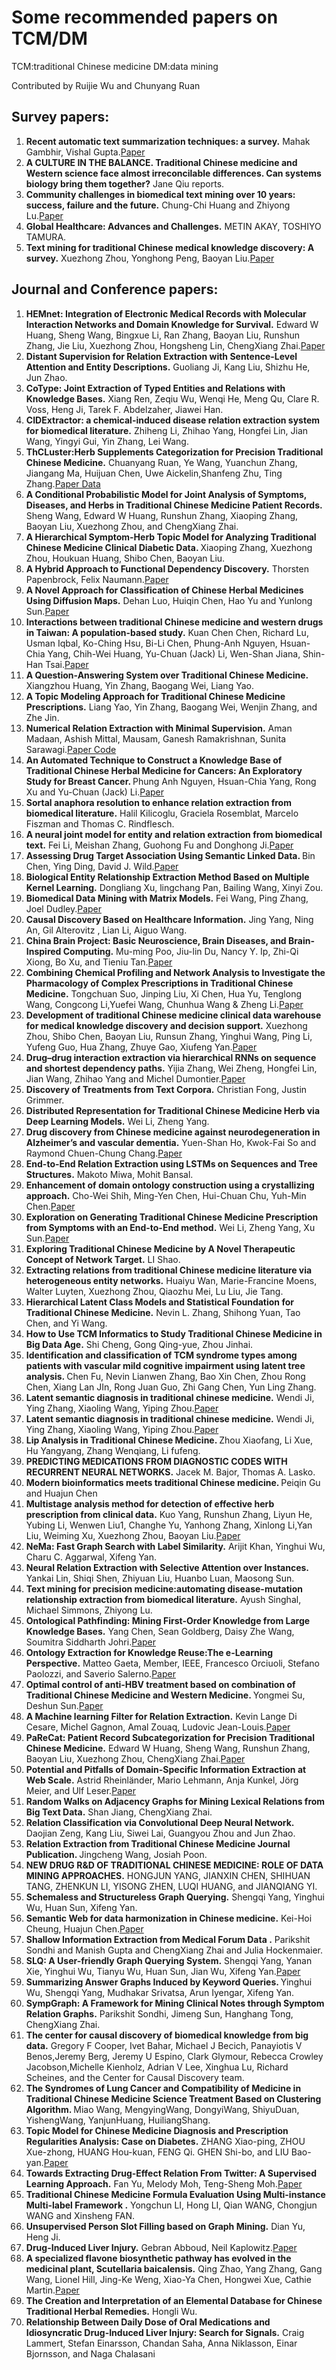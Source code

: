 Some recommended papers on TCM/DM
===
TCM:traditional Chinese medicine    DM:data mining

Contributed by Ruijie Wu and Chunyang Ruan

Survey papers:
---
1.	<b> Recent automatic text summarization techniques: a survey.</b> Mahak Gambhir, Vishal Gupta.[Paper]( https://doi.org/10.1007/S10462-016-9475-9)
2.	<b> A CULTURE IN THE BALANCE. Traditional Chinese medicine and Western science face almost irreconcilable differences. Can systems biology bring them together?</b> Jane Qiu reports.
3.	<b> Community challenges in biomedical text mining over 10 years: success, failure and the future.</b> Chung-Chi Huang and Zhiyong Lu.[Paper]( https://academic.oup.com/bib/article/17/1/132/1742060)
4.	<b> Global Healthcare: Advances and Challenges.</b> METIN AKAY, TOSHIYO TAMURA.
5.	<b> Text mining for traditional Chinese medical knowledge discovery: A survey.</b> Xuezhong Zhou, Yonghong Peng, Baoyan Liu.[Paper]( https://www.sciencedirect.com/science/article/pii/S1532046410000031?via%3Dihub)

Journal and Conference papers:
---
1.	<b> HEMnet: Integration of Electronic Medical Records with Molecular Interaction Networks and Domain Knowledge for Survival.</b> Edward W Huang, Sheng Wang, Bingxue Li, Ran Zhang, Baoyan Liu, Runshun Zhang, Jie Liu, Xuezhong Zhou, Hongsheng Lin, ChengXiang Zhai.[Paper]( http://dx.doi.org/10.1145/3107411.3107422)
2.	<b> Distant Supervision for Relation Extraction with Sentence-Level Attention and Entity Descriptions.</b> Guoliang Ji, Kang Liu, Shizhu He, Jun Zhao.
3.	<b> CoType: Joint Extraction of Typed Entities and Relations with Knowledge Bases.</b> Xiang Ren, Zeqiu Wu, Wenqi He, Meng Qu, Clare R. Voss, Heng Ji, Tarek F. Abdelzaher, Jiawei Han.
4.	<b> CIDExtractor: a chemical-induced disease relation extraction system for biomedical literature.</b> Zhiheng Li, Zhihao Yang, Hongfei Lin, Jian Wang, Yingyi Gui, Yin Zhang, Lei Wang.
5.	<b> ThCLuster:Herb Supplements Categorization for Precision Traditional Chinese Medicine.</b> Chuanyang Ruan, Ye Wang, Yuanchun Zhang, Jiangang Ma, Huijuan Chen, Uwe Aickelin,Shanfeng Zhu, Ting Zhang.[Paper Data]( http://wp.chp.org.cn/en/index.html)
6.	<b> A Conditional Probabilistic Model for Joint Analysis of Symptoms, Diseases, and Herbs in Traditional Chinese Medicine Patient Records.</b> Sheng Wang, Edward W Huang, Runshun Zhang, Xiaoping Zhang, Baoyan Liu, Xuezhong Zhou, and ChengXiang Zhai.
7.	<b> A Hierarchical Symptom-Herb Topic Model for Analyzing Traditional Chinese Medicine Clinical Diabetic Data. </b> Xiaoping Zhang, Xuezhong Zhou, Houkuan Huang, Shibo Chen,  Baoyan Liu.
8.	<b> A Hybrid Approach to Functional Dependency Discovery.</b> Thorsten Papenbrock, Felix Naumann.[Paper]( http://dx.doi.org/10.1145/2882903.2915203)
9.	<b> A Novel Approach for Classification of Chinese Herbal Medicines Using Diffusion Maps.</b> Dehan Luo, Huiqin Chen, Hao Yu and Yunlong Sun.[Paper]( https://www.worldscientific.com/doi/abs/10.1142/S0218001415500032)
10.	<b> Interactions between traditional Chinese medicine and western drugs in Taiwan: A population-based study.</b> Kuan Chen Chen, Richard Lu, Usman Iqbal, Ko-Ching Hsu, Bi-Li Chen, Phung-Anh Nguyen, Hsuan-Chia Yang, Chih-Wei Huang, Yu-Chuan (Jack) Li, Wen-Shan Jiana, Shin-Han Tsai.[Paper]( http://dx.doi.org/10.1016/j.cmpb.2015.09.006)
11.	<b> A Question-Answering System over Traditional Chinese Medicine. </b> Xiangzhou Huang, Yin Zhang, Baogang Wei, Liang Yao.
12.	<b> A Topic Modeling Approach for Traditional Chinese Medicine Prescriptions.</b> Liang Yao, Yin Zhang, Baogang Wei, Wenjin Zhang, and Zhe Jin.
13.	<b> Numerical Relation Extraction with Minimal Supervision.</b> Aman Madaan, Ashish Mittal, Mausam, Ganesh Ramakrishnan, Sunita Sarawagi.[Paper Code]( https://github.com/NEO-IE)
14.	<b> An Automated Technique to Construct a Knowledge Base of Traditional Chinese Herbal Medicine for Cancers: An Exploratory Study for Breast Cancer. </b> Phung Anh Nguyen, Hsuan-Chia Yang, Rong Xu and Yu-Chuan (Jack) Li.[Paper]( http://dx.doi.org/10.3233/978-1-61499-852-5-661)
15.	<b> Sortal anaphora resolution to enhance relation extraction from biomedical literature.</b> Halil Kilicoglu, Graciela Rosemblat, Marcelo Fiszman and Thomas C. Rindflesch.
16.	<b> A neural joint model for entity and relation extraction from biomedical text.</b> Fei Li, Meishan Zhang, Guohong Fu and Donghong Ji.[Paper]( https://doi.org/10.1186/S12859-017-1609-9)
17.	<b> Assessing Drug Target Association Using Semantic Linked Data. </b> Bin Chen, Ying Ding, David J. Wild.[Paper]( https://journals.plos.org/ploscompbiol/article?id=10.1371/journal.pcbi.1002574)
18.	<b> Biological Entity Relationship Extraction Method Based on Multiple Kernel Learning.</b> Dongliang Xu, lingchang Pan, Bailing Wang, Xinyi Zou.
19.	<b> Biomedical Data Mining with Matrix Models.</b> Fei Wang, Ping Zhang, Joel Dudley.[Paper]( http://dx.doi.org/10.1145/2939672.2945387)
20.	<b> Causal Discovery Based on Healthcare Information.</b> Jing Yang, Ning An, Gil Alterovitz , Lian Li, Aiguo Wang.
21.	<b> China Brain Project: Basic Neuroscience, Brain Diseases, and Brain-Inspired Computing.</b> Mu-ming Poo, Jiu-lin Du, Nancy Y. Ip, Zhi-Qi Xiong, Bo Xu, and Tieniu Tan.[Paper]( http://dx.doi.org/10.1016/j.neuron.2016.10.050)
22.	<b> Combining Chemical Profiling and Network Analysis to Investigate the Pharmacology of Complex Prescriptions in Traditional Chinese Medicine.</b> Tongchuan Suo, Jinping Liu, Xi Chen, Hua Yu, Tenglong Wang, Congcong Li,Yuefei Wang, Chunhua Wang & Zheng Li.[Paper]( https://www.nature.com/articles/srep40529)
23.	<b> Development of traditional Chinese medicine clinical data warehouse for medical knowledge discovery and decision support.</b> Xuezhong Zhou, Shibo Chen, Baoyan Liu, Runsun Zhang, Yinghui Wang, Ping Li, Yufeng Guo, Hua Zhang, Zhuye Gao, Xiufeng Yan.[Paper]( http://dx.doi.org/10.1016/j.artmed.2009.07.012)
24.	<b> Drug–drug interaction extraction via hierarchical RNNs on sequence and shortest dependency paths.</b> Yijia Zhang, Wei Zheng, Hongfei Lin, Jian Wang, Zhihao Yang and Michel Dumontier.[Paper]( https://academic.oup.com/bioinformatics/article/34/5/828/4565590)
25.	<b> Discovery of Treatments from Text Corpora.</b> Christian Fong, Justin Grimmer.
26.	<b> Distributed Representation for Traditional Chinese Medicine Herb via Deep Learning Models.</b> Wei Li, Zheng Yang.
27.	<b> Drug discovery from Chinese medicine against neurodegeneration in Alzheimer’s and vascular dementia.</b> Yuen-Shan Ho, Kwok-Fai So and Raymond Chuen-Chung Chang.[Paper]( https://cmjournal.biomedcentral.com/articles/10.1186/1749-8546-6-15)
28.	<b> End-to-End Relation Extraction using LSTMs on Sequences and Tree Structures.</b> Makoto Miwa, Mohit Bansal.
29.	<b>Enhancement of domain ontology construction using a crystallizing approach.</b> Cho-Wei Shih, Ming-Yen Chen, Hui-Chuan Chu, Yuh-Min Chen.[Paper]( https://www.sciencedirect.com/science/article/pii/S0957417410014752?via%3Dihub)
30.	<b> Exploration on Generating Traditional Chinese Medicine Prescription from Symptoms with an End-to-End method.</b> Wei Li, Zheng Yang, Xu Sun.[Paper]( https://arxiv.org/abs/1801.09030v1)
31.	<b> Exploring Traditional Chinese Medicine by A Novel Therapeutic Concept of Network Target.</b> LI Shao.
32.	<b> Extracting relations from traditional Chinese medicine literature via heterogeneous entity networks.</b> Huaiyu Wan, Marie-Francine Moens, Walter Luyten, Xuezhong Zhou, Qiaozhu Mei, Lu Liu, Jie Tang.
33.	<b> Hierarchical Latent Class Models and Statistical Foundation for Traditional Chinese Medicine.</b> Nevin L. Zhang, Shihong Yuan, Tao Chen, and Yi Wang.
34.	<b> How to Use TCM Informatics to Study Traditional Chinese Medicine in Big Data Age.</b> Shi Cheng, Gong Qing-yue, Zhou Jinhai.
35.	<b> Identification and classification of TCM syndrome types among patients with vascular mild cognitive impairment using latent tree analysis. </b> Chen Fu, Nevin Lianwen Zhang, Bao Xin Chen, Zhou Rong Chen, Xiang Lan JIn, Rong Juan Guo, Zhi Gang Chen, Yun Ling Zhang.
36.	<b> Latent semantic diagnosis in traditional chinese medicine.</b> Wendi Ji, Ying Zhang, Xiaoling Wang, Yiping Zhou.[Paper]( https://doi.org/10.1007/S11280-017-0443-3)
37.	<b> Latent semantic diagnosis in traditional chinese medicine.</b> Wendi Ji, Ying Zhang, Xiaoling Wang, Yiping Zhou.[Paper]( https://doi.org/10.1007/S11280-017-0443-3)
38.	<b> Lip Analysis in Traditional Chinese Medicine. </b> Zhou Xiaofang, Li Xue, Hu Yangyang, Zhang Wenqiang, Li fufeng.
39.	<b> PREDICTING MEDICATIONS FROM DIAGNOSTIC CODES WITH RECURRENT NEURAL NETWORKS.</b> Jacek M. Bajor, Thomas A. Lasko.
40.	<b> Modern bioinformatics meets traditional Chinese medicine. </b> Peiqin Gu and Huajun Chen
41.	<b> Multistage analysis method for detection of effective herb prescription from clinical data.</b> Kuo Yang, Runshun Zhang, Liyun He, Yubing Li, Wenwen Liu1, Changhe Yu, Yanhong Zhang, Xinlong Li,Yan Liu, Weiming Xu, Xuezhong Zhou, Baoyan Liu.[Paper]( https://www.researchgate.net/publication/317660367_Multistage_analysis_method_for_detection_of_effective_herb_prescription_from_clinical_data?enrichId=rgreq-afb237a63f16a774f39b0b1988f03eb0-XXX&enrichSource=Y292ZXJQYWdlOzMxNzY2MDM2NztBUzo1Mjc0MzQxMjQyMDYwODBAMTUwMjc2MTUwMjU4NQ%3D%3D&el=1_x_2&_esc=publicationCoverPdf)
42.	<b> NeMa: Fast Graph Search with Label Similarity.</b> Arijit Khan, Yinghui Wu, Charu C. Aggarwal, Xifeng Yan.
43.	<b> Neural Relation Extraction with Selective Attention over Instances.</b> Yankai Lin, Shiqi Shen, Zhiyuan Liu, Huanbo Luan, Maosong Sun.
44.	<b> Text mining for precision medicine:automating disease-mutation relationship extraction from biomedical literature.</b> Ayush Singhal, Michael Simmons, Zhiyong Lu.
45.	<b> Ontological Pathfinding: Mining First-Order Knowledge from Large Knowledge Bases.</b> Yang Chen, Sean Goldberg, Daisy Zhe Wang, Soumitra Siddharth Johri.[Paper]( http://dx.doi.org/10.1145/2882903.2882954)
46.	<b> Ontology Extraction for Knowledge Reuse:The e-Learning Perspective.</b> Matteo Gaeta, Member, IEEE, Francesco Orciuoli, Stefano Paolozzi, and Saverio Salerno.[Paper]( https://ieeexplore.ieee.org/document/5765718)
47.	<b> Optimal control of anti-HBV treatment based on combination of Traditional Chinese Medicine and Western Medicine. </b> Yongmei Su, Deshun Sun.[Paper]( https://doi.org/10.1016/J.BSPC.2014.09.007)
48.	<b> A Machine learning Filter for Relation Extraction.</b> Kevin Lange Di Cesare, Michel Gagnon, Amal Zouaq, Ludovic Jean-Louis.[Paper]( http://dx.doi.org/10.1145/2872518.2889397)
49.	<b> PaReCat: Patient Record Subcategorization for Precision Traditional Chinese Medicine.</b> Edward W Huang, Sheng Wang, Runshun Zhang, Baoyan Liu, Xuezhong Zhou, ChengXiang Zhai.[Paper]( http://dx.doi.org/10.1145/2975167.2975213)
50.	<b> Potential and Pitfalls of Domain-Specific Information Extraction at Web Scale.</b> Astrid Rheinländer, Mario Lehmann, Anja Kunkel, Jörg Meier, and Ulf Leser.[Paper]( http://dx.doi.org/10.1145/2882903.2903736)
51.	<b> Random Walks on Adjacency Graphs for Mining Lexical Relations from Big Text Data.</b> Shan Jiang, ChengXiang Zhai.
52.	<b> Relation Classification via Convolutional Deep Neural Network.</b> Daojian Zeng, Kang Liu, Siwei Lai, Guangyou Zhou and Jun Zhao.
53.	<b> Relation Extraction from Traditional Chinese Medicine Journal Publication. </b> Jingcheng Wang, Josiah Poon.
54.	<b> NEW DRUG R&D OF TRADITIONAL CHINESE MEDICINE: ROLE OF DATA MINING APPROACHES.</b> HONGJUN YANG, JIANXIN CHEN, SHIHUAN TANG, ZHENKUN LI, YISONG ZHEN, LUQI HUANG, and JIANQIANG YI.
55.	<b> Schemaless and Structureless Graph Querying.</b> Shengqi Yang, Yinghui Wu, Huan Sun, Xifeng Yan.
56.	<b> Semantic Web for data harmonization in Chinese medicine.</b> Kei-Hoi Cheung, Huajun Chen.[Paper]( https://cmjournal.biomedcentral.com/articles/10.1186/1749-8546-5-2)
57.	<b> Shallow Information Extraction from Medical Forum Data .</b> Parikshit Sondhi and Manish Gupta and ChengXiang Zhai and Julia Hockenmaier.
58.	<b> SLQ: A User-friendly Graph Querying System.</b> Shengqi Yang, Yanan Xie, Yinghui Wu, Tianyu Wu, Huan Sun, Jian Wu, Xifeng Yan.[Paper]( http://dx.doi.org/10.1145/2588555.2594516)
59.	<b> Summarizing Answer Graphs Induced by Keyword Queries. </b> Yinghui Wu, Shengqi Yang, Mudhakar Srivatsa, Arun Iyengar, Xifeng Yan.
60.	<b> SympGraph: A Framework for Mining Clinical Notes through Symptom Relation Graphs.</b> Parikshit Sondhi, Jimeng Sun, Hanghang Tong, ChengXiang Zhai.
61.	<b> The center for causal discovery of biomedical knowledge from big data.</b> Gregory F Cooper, Ivet Bahar, Michael J Becich, Panayiotis V Benos,Jeremy Berg, Jeremy U Espino, Clark Glymour, Rebecca Crowley Jacobson,Michelle Kienholz, Adrian V Lee, Xinghua Lu, Richard Scheines, and the Center for Causal Discovery team.
62.	<b> The Syndromes of Lung Cancer and Compatibility of Medicine in Traditional Chinese Medicine Science Treatment Based on Clustering Algorithm. </b> Miao Wang, MengyingWang, DongyiWang, ShiyuDuan, YishengWang, YanjunHuang, HuiliangShang.
63.	<b> Topic Model for Chinese Medicine Diagnosis and Prescription Regularities Analysis: Case on Diabetes.</b> ZHANG Xiao-ping, ZHOU Xue-zhong, HUANG Hou-kuan, FENG Qi. GHEN Shi-bo, and LIU Bao-yan.[Paper]( https://link.springer.com/article/10.1007%2Fs11655-011-0699-x)
64.	<b> Towards Extracting Drug-Effect Relation From Twitter: A Supervised Learning Approach.</b> Fan Yu, Melody Moh, Teng-Sheng Moh.[Paper]( https://ieeexplore.ieee.org/document/7502313)
65.	<b> Traditional Chinese Medicine Formula Evaluation Using Multi-instance Multi-label Framework .</b> Yongchun LI, Hong LI, Qian WANG, Chongjun WANG and Xinsheng FAN.
66.	<b> Unsupervised Person Slot Filling based on Graph Mining.</b> Dian Yu, Heng Ji.
67.	<b> Drug-Induced Liver Injury.</b> Gebran Abboud, Neil Kaplowitz.[Paper]( https://www.researchgate.net/publication/6414256_Drug-Induced_Liver_Injury)
68.	<b> A specialized flavone biosynthetic pathway has evolved in the medicinal plant, Scutellaria baicalensis.</b> Qing Zhao, Yang Zhang, Gang Wang, Lionel Hill, Jing-Ke Weng, Xiao-Ya Chen, Hongwei Xue, Cathie Martin.[Paper]( http://advances.sciencemag.org/content/2/4/e1501780)
69.	<b> The Creation and Interpretation of an Elemental Database for Chinese Traditional Herbal Remedies.</b> Hongli Wu.
70.	<b> Relationship Between Daily Dose of Oral Medications and Idiosyncratic Drug-Induced Liver Injury: Search for Signals.</b> Craig Lammert, Stefan Einarsson, Chandan Saha, Anna Niklasson, Einar Bjornsson, and Naga Chalasani
